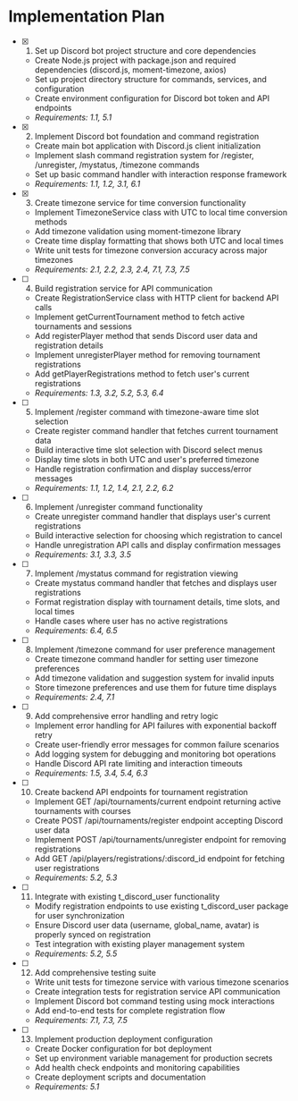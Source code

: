 # Implementation Plan

- [x] 1. Set up Discord bot project structure and core dependencies
  - Create Node.js project with package.json and required dependencies (discord.js, moment-timezone, axios)
  - Set up project directory structure for commands, services, and configuration
  - Create environment configuration for Discord bot token and API endpoints
  - _Requirements: 1.1, 5.1_

- [x] 2. Implement Discord bot foundation and command registration
  - Create main bot application with Discord.js client initialization
  - Implement slash command registration system for /register, /unregister, /mystatus, /timezone commands
  - Set up basic command handler with interaction response framework
  - _Requirements: 1.1, 1.2, 3.1, 6.1_

- [x] 3. Create timezone service for time conversion functionality
  - Implement TimezoneService class with UTC to local time conversion methods
  - Add timezone validation using moment-timezone library
  - Create time display formatting that shows both UTC and local times
  - Write unit tests for timezone conversion accuracy across major timezones
  - _Requirements: 2.1, 2.2, 2.3, 2.4, 7.1, 7.3, 7.5_

- [ ] 4. Build registration service for API communication
  - Create RegistrationService class with HTTP client for backend API calls
  - Implement getCurrentTournament method to fetch active tournaments and sessions
  - Add registerPlayer method that sends Discord user data and registration details
  - Implement unregisterPlayer method for removing tournament registrations
  - Add getPlayerRegistrations method to fetch user's current registrations
  - _Requirements: 1.3, 3.2, 5.2, 5.3, 6.4_

- [ ] 5. Implement /register command with timezone-aware time slot selection
  - Create register command handler that fetches current tournament data
  - Build interactive time slot selection with Discord select menus
  - Display time slots in both UTC and user's preferred timezone
  - Handle registration confirmation and display success/error messages
  - _Requirements: 1.1, 1.2, 1.4, 2.1, 2.2, 6.2_

- [ ] 6. Implement /unregister command functionality
  - Create unregister command handler that displays user's current registrations
  - Build interactive selection for choosing which registration to cancel
  - Handle unregistration API calls and display confirmation messages
  - _Requirements: 3.1, 3.3, 3.5_

- [ ] 7. Implement /mystatus command for registration viewing
  - Create mystatus command handler that fetches and displays user registrations
  - Format registration display with tournament details, time slots, and local times
  - Handle cases where user has no active registrations
  - _Requirements: 6.4, 6.5_

- [ ] 8. Implement /timezone command for user preference management
  - Create timezone command handler for setting user timezone preferences
  - Add timezone validation and suggestion system for invalid inputs
  - Store timezone preferences and use them for future time displays
  - _Requirements: 2.4, 7.1_

- [ ] 9. Add comprehensive error handling and retry logic
  - Implement error handling for API failures with exponential backoff retry
  - Create user-friendly error messages for common failure scenarios
  - Add logging system for debugging and monitoring bot operations
  - Handle Discord API rate limiting and interaction timeouts
  - _Requirements: 1.5, 3.4, 5.4, 6.3_

- [ ] 10. Create backend API endpoints for tournament registration
  - Implement GET /api/tournaments/current endpoint returning active tournaments with courses
  - Create POST /api/tournaments/register endpoint accepting Discord user data
  - Implement POST /api/tournaments/unregister endpoint for removing registrations
  - Add GET /api/players/registrations/:discord_id endpoint for fetching user registrations
  - _Requirements: 5.2, 5.3_

- [ ] 11. Integrate with existing t_discord_user functionality
  - Modify registration endpoints to use existing t_discord_user package for user synchronization
  - Ensure Discord user data (username, global_name, avatar) is properly synced on registration
  - Test integration with existing player management system
  - _Requirements: 5.2, 5.5_

- [ ] 12. Add comprehensive testing suite
  - Write unit tests for timezone service with various timezone scenarios
  - Create integration tests for registration service API communication
  - Implement Discord bot command testing using mock interactions
  - Add end-to-end tests for complete registration flow
  - _Requirements: 7.1, 7.3, 7.5_

- [ ] 13. Implement production deployment configuration
  - Create Docker configuration for bot deployment
  - Set up environment variable management for production secrets
  - Add health check endpoints and monitoring capabilities
  - Create deployment scripts and documentation
  - _Requirements: 5.1_